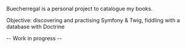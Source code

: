 Buecherregal is a personal project to catalogue my books.

Objective: discovering and practising Symfony & Twig, fiddling with a database with Doctrine

-- Work in progress --
